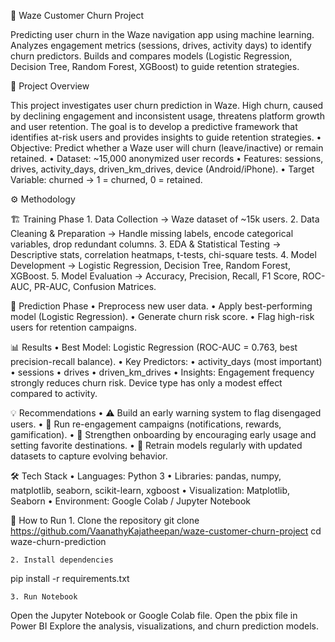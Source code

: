 🚗 Waze Customer Churn Project

Predicting user churn in the Waze navigation app using machine learning.
Analyzes engagement metrics (sessions, drives, activity days) to identify churn predictors.
Builds and compares models (Logistic Regression, Decision Tree, Random Forest, XGBoost) to guide retention strategies.



📖 Project Overview

This project investigates user churn prediction in Waze. High churn, caused by declining engagement and inconsistent usage, threatens platform growth and user retention. The goal is to develop a predictive framework that identifies at-risk users and provides insights to guide retention strategies.
	•	Objective: Predict whether a Waze user will churn (leave/inactive) or remain retained.
	•	Dataset: ~15,000 anonymized user records
	•	Features: sessions, drives, activity_days, driven_km_drives, device (Android/iPhone).
	•	Target Variable: churned → 1 = churned, 0 = retained.



⚙️ Methodology

🏗️ Training Phase
	1.	Data Collection → Waze dataset of ~15k users.
	2.	Data Cleaning & Preparation → Handle missing labels, encode categorical variables, drop redundant columns.
	3.	EDA & Statistical Testing → Descriptive stats, correlation heatmaps, t-tests, chi-square tests.
	4.	Model Development → Logistic Regression, Decision Tree, Random Forest, XGBoost.
	5.	Model Evaluation → Accuracy, Precision, Recall, F1 Score, ROC-AUC, PR-AUC, Confusion Matrices.

🔮 Prediction Phase
	•	Preprocess new user data.
	•	Apply best-performing model (Logistic Regression).
	•	Generate churn risk score.
	•	Flag high-risk users for retention campaigns.



📊 Results
	•	Best Model: Logistic Regression (ROC-AUC = 0.763, best precision-recall balance).
	•	Key Predictors:
	•	activity_days (most important)
	•	sessions
	•	drives
	•	driven_km_drives
	•	Insights: Engagement frequency strongly reduces churn risk. Device type has only a modest effect compared to activity.



💡 Recommendations
	•	⚠️ Build an early warning system to flag disengaged users.
	•	📲 Run re-engagement campaigns (notifications, rewards, gamification).
	•	🚀 Strengthen onboarding by encouraging early usage and setting favorite destinations.
	•	🔁 Retrain models regularly with updated datasets to capture evolving behavior.



🛠️ Tech Stack
	•	Languages: Python 3
	•	Libraries: pandas, numpy, matplotlib, seaborn, scikit-learn, xgboost
	•	Visualization: Matplotlib, Seaborn
	•	Environment: Google Colab / Jupyter Notebook


🚀 How to Run
	1.	Clone the repository
 git clone https://github.com/VaanathyKajatheepan/waze-customer-churn-project
cd waze-churn-prediction

	2. Install dependencies
 pip install -r requirements.txt

 	3. Run Notebook
  Open the Jupyter Notebook or Google Colab file.
  Open the pbix file in Power BI
  Explore the analysis, visualizations, and churn prediction models.
